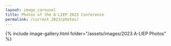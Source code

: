 ```yaml
---
layout: image_carousel
title: Photos of the A-LIEP 2023 Conference
permalink: /current_2023/photos/
---
```

{% include image-gallery.html folder="/assets/images/2023 A-LIEP Photos" %}
